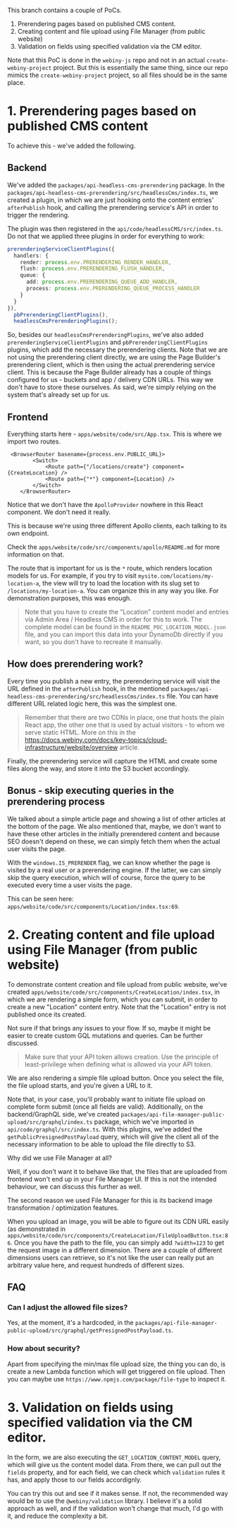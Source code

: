 This branch contains a couple of PoCs.

1. Prerendering pages based on published CMS content.
2. Creating content and file upload using File Manager (from public website)
3. Validation on fields using specified validation via the CM editor.

Note that this PoC is done in the `webiny-js` repo and not in an actual `create-webiny-project` project. But this is essentially the same thing, since our repo mimics the `create-webiny-project` project, so all files should be in the same place. 

# 1. Prerendering pages based on published CMS content

To achieve this - we've added the following.

## Backend

We've added the `packages/api-headless-cms-prerendering` package. In the `packages/api-headless-cms-prerendering/src/headlessCms/index.ts`, we created a plugin, in which we are just hooking onto the content entries' `afterPublish` hook, and calling the prerendering service's API in order to trigger the rendering.

The plugin was then registered in the `api/code/headlessCMS/src/index.ts`. Do not that we applied three plugins in order for everything to work:

```ts
prerenderingServiceClientPlugins({
  handlers: {
    render: process.env.PRERENDERING_RENDER_HANDLER,
    flush: process.env.PRERENDERING_FLUSH_HANDLER,
    queue: {
      add: process.env.PRERENDERING_QUEUE_ADD_HANDLER,
      process: process.env.PRERENDERING_QUEUE_PROCESS_HANDLER
    }
  }
}),
  pbPrerenderingClientPlugins(),
  headlessCmsPrerenderingPlugins();
```

So, besides our `headlessCmsPrerenderingPlugins`, we've also added `prerenderingServiceClientPlugins` and `pbPrerenderingClientPlugins` plugins, which add the necessary the prerendering clients. Note that we are not using the prerendering client directly, we are using the Page Builder's prerendering client, which is then using the actual prerendering service client. This is because the Page Builder already has a couple of things configured for us - buckets and app / delivery CDN URLs. This way we don't have to store these ourselves. As said, we're simply relying on the system that's already set up for us.

## Frontend

Everything starts here - `apps/website/code/src/App.tsx`. This is where we import two routes.

```
 <BrowserRouter basename={process.env.PUBLIC_URL}>
        <Switch>
            <Route path={"/locations/create"} component={CreateLocation} />
            <Route path={"*"} component={Location} />
        </Switch>
    </BrowserRouter>
```

Notice that we don't have the `ApolloProvider` nowhere in this React component. We don't need it really.

This is because we're using three different Apollo clients, each talking to its own endpoint.

Check the `apps/website/code/src/components/apollo/README.md` for more information on that.

The route that is important for us is the `*` route, which renders location models for us. For example, if you try to visit `mysite.com/locations/my-location-a`, the view will try to load the location with its slug set to `/locations/my-location-a`. You can organize this in any way you like. For demonstration purposes, this was enough.

> Note that you have to create the "Location" content model and entries via Admin Area / Headless CMS in order for this to work. The complete model can be found in the `README_POC_LOCATION_MODEL.json` file, and you can import this data into your DynamoDb directly if you want, so you don't have to recreate it manually.

## How does prerendering work?

Every time you publish a new entry, the prerendering service will visit the URL defined in the `afterPublish` hook, in the mentioned `packages/api-headless-cms-prerendering/src/headlessCms/index.ts` file. You can have different URL related logic here, this was the simplest one.

> Remember that there are two CDNs in place, one that hosts the plain React app, the other one that is used by actual visitors - to whom we serve static HTML. More on this in the https://docs.webiny.com/docs/key-topics/cloud-infrastructure/website/overview article.

Finally, the prerendering service will capture the HTML and create some files along the way, and store it into the S3 bucket accordingly.

## Bonus - skip executing queries in the prerendering process

We talked about a simple article page and showing a list of other articles at the bottom of the page. We also mentioned that, maybe, we don't want to have these other articles in the initially prerendered content and because SEO doesn't depend on these, we can simply fetch them when the actual user visits the page.

With the `windows.IS_PRERENDER` flag, we can know whether the page is visited by a real user or a prerendering engine. If the latter, we can simply skip the query execution, which will of course, force the query to be executed every time a user visits the page.

This can be seen here: `apps/website/code/src/components/Location/index.tsx:69`.

# 2. Creating content and file upload using File Manager (from public website)

To demonstrate content creation and file upload from public website, we've created `apps/website/code/src/components/CreateLocation/index.tsx`, in which we are rendering a simple form, which you can submit, in order to create a new "Location" content entry. Note that the "Location" entry is not published once its created.

Not sure if that brings any issues to your flow. If so, maybe it might be easier to create custom GQL mutations and queries. Can be further discussed.

> Make sure that your API token allows creation. Use the principle of least-privilege when defining what is allowed via your API token. 

We are also rendering a simple file upload button. Once you select the file, the file upload starts, and you're given a URL to it.

Note that, in your case, you'll probably want to initiate file upload on complete form submit (once all fields are valid). Additionally, on the backend/GraphQL side, we've created `packages/api-file-manager-public-upload/src/graphql/index.ts` package, which we've imported in `api/code/graphql/src/index.ts`. With this plugins, we've added the `getPublicPresignedPostPayload` query, which will give the client all of the necessary information to be able to upload the file directly to S3.

Why did we use File Manager at all?

Well, if you don't want it to behave like that, the files that are uploaded from frontend won't end up in your File Manager UI. If this is not the intended behaviour, we can discuss this further as well.

The second reason we used File Manager for this is its backend image transformation / optimization features.

When you upload an image, you will be able to figure out its CDN URL easily (as demonstrated in `apps/website/code/src/components/CreateLocation/FileUploadButton.tsx:86`. Once you have the path to the file, you can simply add `?width=123` to get the request image in a different dimension. There are a couple of different dimensions users can retrieve, so it's not like the user can really put an arbitrary value here, and request hundreds of different sizes.  

## FAQ

### Can I adjust the allowed file sizes?

Yes, at the moment, it's a hardcoded, in the `packages/api-file-manager-public-upload/src/graphql/getPresignedPostPayload.ts`.

### How about security?

Apart from specifying the min/max file upload size, the thing you can do, is create a new Lambda function which will get triggered on file upload.
Then you can maybe use `https://www.npmjs.com/package/file-type` to inspect it.
 
# 3. Validation on fields using specified validation via the CM editor.

In the form, we are also executing the `GET_LOCATION_CONTENT_MODEL` query, which will give us the content model data. From there, we can pull out the `fields` property, and for each field, we can check which `validation` rules it has, and apply those to our fields accordignly.

You can try this out and see if it makes sense. If not, the recommended way would be to use the `@webiny/validation` library. I believe it's a solid approach as well, and if the validation won't change that much, I'd go with it, and reduce the complexity a bit.

